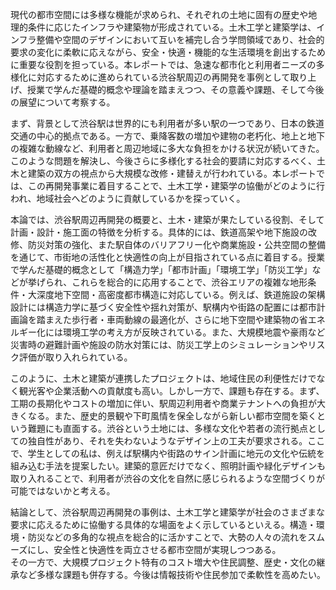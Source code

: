 現代の都市空間には多様な機能が求められ、それぞれの土地に固有の歴史や地理的条件に応じたインフラや建築物が形成されている。土木工学と建築学は、インフラ整備や空間のデザインにおいて互いを補完し合う学問領域であり、社会的要求の変化に柔軟に応えながら、安全・快適・機能的な生活環境を創出するために重要な役割を担っている。本レポートでは、急速な都市化と利用者ニーズの多様化に対応するために進められている渋谷駅周辺の再開発を事例として取り上げ、授業で学んだ基礎的概念や理論を踏まえつつ、その意義や課題、そして今後の展望について考察する。

まず、背景として渋谷駅は世界的にも利用者が多い駅の一つであり、日本の鉄道交通の中心的拠点である。一方で、乗降客数の増加や建物の老朽化、地上と地下の複雑な動線など、利用者と周辺地域に多大な負担をかける状況が続いてきた。このような問題を解決し、今後さらに多様化する社会的要請に対応するべく、土木と建築の双方の視点から大規模な改修・建替えが行われている。本レポートでは、この再開発事業に着目することで、土木工学・建築学の協働がどのように行われ、地域社会へどのように貢献しているかを探っていく。

本論では、渋谷駅周辺再開発の概要と、土木・建築が果たしている役割、そして計画・設計・施工面の特徴を分析する。具体的には、鉄道高架や地下施設の改修、防災対策の強化、また駅自体のバリアフリー化や商業施設・公共空間の整備を通じて、市街地の活性化と快適性の向上が目指されている点に着目する。授業で学んだ基礎的概念として「構造力学」「都市計画」「環境工学」「防災工学」などが挙げられ、これらを総合的に応用することで、渋谷エリアの複雑な地形条件・大深度地下空間・高密度都市構造に対応している。例えば、鉄道施設の架構設計には構造力学に基づく安全性や揺れ対策が、駅構内や街路の配置には都市計画論を踏まえた歩行者・車両動線の最適化が、さらに地下空間や建築物の省エネルギー化には環境工学の考え方が反映されている。また、大規模地震や豪雨など災害時の避難計画や施設の防水対策には、防災工学上のシミュレーションやリスク評価が取り入れられている。

このように、土木と建築が連携したプロジェクトは、地域住民の利便性だけでなく観光客や企業活動への貢献度も高い。しかし一方で、課題も存在する。まず、工期の長期化やコストの増加に伴い、駅周辺利用者や商業テナントへの負担が大きくなる。また、歴史的景観や下町風情を保全しながら新しい都市空間を築くという難題にも直面する。渋谷という土地には、多様な文化や若者の流行拠点としての独自性があり、それを失わないようなデザイン上の工夫が要求される。ここで、学生としての私は、例えば駅構内や街路のサイン計画に地元の文化や伝統を組み込む手法を提案したい。建築的意匠だけでなく、照明計画や緑化デザインも取り入れることで、利用者が渋谷の文化を自然に感じられるような空間づくりが可能ではないかと考える。

結論として、渋谷駅周辺再開発の事例は、土木工学と建築学が社会のさまざまな要求に応えるために協働する具体的な場面をよく示しているといえる。構造・環境・防災などの多角的な視点を総合的に活かすことで、大勢の人々の流れをスムーズにし、安全性と快適性を両立させる都市空間が実現しつつある。  
その一方で、大規模プロジェクト特有のコスト増大や住民調整、歴史・文化の継承など多様な課題も併存する。今後は情報技術や住民参加で柔軟性を高めたい。